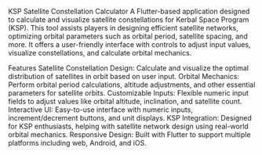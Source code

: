 KSP Satellite Constellation Calculator
A Flutter-based application designed to calculate and visualize satellite constellations for Kerbal Space Program (KSP). This tool assists players in designing efficient satellite networks, optimizing orbital parameters such as orbital period, satellite spacing, and more. It offers a user-friendly interface with controls to adjust input values, visualize constellations, and calculate orbital mechanics.

Features
Satellite Constellation Design: Calculate and visualize the optimal distribution of satellites in orbit based on user input.
Orbital Mechanics: Perform orbital period calculations, altitude adjustments, and other essential parameters for satellite orbits.
Customizable Inputs: Flexible numeric input fields to adjust values like orbital altitude, inclination, and satellite count.
Interactive UI: Easy-to-use interface with numeric inputs, increment/decrement buttons, and unit displays.
KSP Integration: Designed for KSP enthusiasts, helping with satellite network design using real-world orbital mechanics.
Responsive Design: Built with Flutter to support multiple platforms including web, Android, and iOS.
